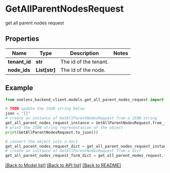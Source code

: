 # GetAllParentNodesRequest

get all parent nodes request

## Properties

Name | Type | Description | Notes
------------ | ------------- | ------------- | -------------
**tenant_id** | **str** | The id of the tenant. | 
**node_ids** | **List[str]** | The id of the node. | 

## Example

```python
from onelens_backend_client.models.get_all_parent_nodes_request import GetAllParentNodesRequest

# TODO update the JSON string below
json = "{}"
# create an instance of GetAllParentNodesRequest from a JSON string
get_all_parent_nodes_request_instance = GetAllParentNodesRequest.from_json(json)
# print the JSON string representation of the object
print(GetAllParentNodesRequest.to_json())

# convert the object into a dict
get_all_parent_nodes_request_dict = get_all_parent_nodes_request_instance.to_dict()
# create an instance of GetAllParentNodesRequest from a dict
get_all_parent_nodes_request_form_dict = get_all_parent_nodes_request.from_dict(get_all_parent_nodes_request_dict)
```
[[Back to Model list]](../README.md#documentation-for-models) [[Back to API list]](../README.md#documentation-for-api-endpoints) [[Back to README]](../README.md)


